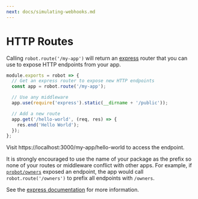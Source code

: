 ```yaml
---
next: docs/simulating-webhooks.md
---
```


# HTTP Routes

Calling `robot.route('/my-app')` will return an [express](http://expressjs.com/) router that you can use to expose HTTP endpoints from your app.

```js
module.exports = robot => {
  // Get an express router to expose new HTTP endpoints
  const app = robot.route('/my-app');

  // Use any middleware
  app.use(require('express').static(__dirname + '/public'));

  // Add a new route
  app.get('/hello-world', (req, res) => {
    res.end('Hello World');
  });
};
```

Visit https://localhost:3000/my-app/hello-world to access the endpoint.

It is strongly encouraged to use the name of your package as the prefix so none of your routes or middleware conflict with other apps. For example, if [`probot/owners`](https://github.com/probot/owners) exposed an endpoint, the app would call `robot.route('/owners')` to prefix all endpoints with `/owners`.

See the [express documentation](http://expressjs.com/en/guide/routing.html) for more information.
